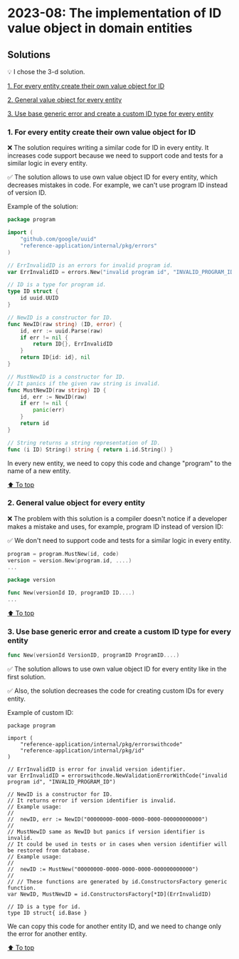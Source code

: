 # 2023-08: The implementation of ID value object in domain entities
## Solutions
💡 I chose the 3-d solution.

[1. For every entity create their own value object for ID](#1-for-every-entity-create-their-own-value-object-for-id)

[2. General value object for every entity](#2-general-value-object-for-every-entity)

[3. Use base generic error and create a custom ID type for every entity](#3-use-base-generic-error-and-create-a-custom-id-type-for-every-entity)

###  1. For every entity create their own value object for ID

❌ The solution requires writing a similar code for ID in every entity. It increases code support because we need to support code and tests for a similar logic in every entity.

✅ The solution allows to use own value object ID for every entity, which decreases mistakes in code. For example, we can't use program ID instead of version ID.

Example of the solution:
```go
package program

import (
	"github.com/google/uuid"
	"reference-application/internal/pkg/errors"
)

// ErrInvalidID is an errors for invalid program id.
var ErrInvalidID = errors.New("invalid program id", "INVALID_PROGRAM_ID")

// ID is a type for program id.
type ID struct {
	id uuid.UUID
}

// NewID is a constructor for ID.
func NewID(raw string) (ID, error) {
	id, err := uuid.Parse(raw)
	if err != nil {
		return ID{}, ErrInvalidID
	}
	return ID{id: id}, nil
}

// MustNewID is a constructor for ID.
// It panics if the given raw string is invalid.
func MustNewID(raw string) ID {
	id, err := NewID(raw)
	if err != nil {
		panic(err)
	}
	return id
}

// String returns a string representation of ID.
func (i ID) String() string { return i.id.String() }

```
In every new entity, we need to copy this code and change "program" to the name of a new entity.

[⬆ To top](#solutions)

###  2. General value object for every entity
❌ The problem with this solution is a compiler doesn't notice if a developer makes a mistake and uses, for example, program ID instead of version ID:

✅ We don't need to support code and tests for a similar logic in every entity.

```go
program = program.MustNew(id, code)
version = version.New(program.id, ....)
...

package version

func New(versionId ID, programID ID....)
...
```
[⬆ To top](#solutions)

### 3. Use base generic error and create a custom ID type for every entity
```go
func New(versionId VersionID, programID ProgramID....)
```
✅ The solution allows to use own value object ID for every entity like in the first solution. 

✅ Also, the solution decreases the code for creating custom IDs for every entity.

Example of custom ID:
```
package program

import (
	"reference-application/internal/pkg/errorswithcode"
	"reference-application/internal/pkg/id"
)

// ErrInvalidID is error for invalid version identifier.
var ErrInvalidID = errorswithcode.NewValidationErrorWithCode("invalid program id", "INVALID_PROGRAM_ID")

// NewID is a constructor for ID.
// It returns error if version identifier is invalid.
// Example usage:
//
//	newID, err := NewID("00000000-0000-0000-0000-000000000000")
//
// MustNewID same as NewID but panics if version identifier is invalid.
// It could be used in tests or in cases when version identifier will be restored from database.
// Example usage:
//
//	newID := MustNew("00000000-0000-0000-0000-000000000000")
//
// // These functions are generated by id.ConstructorsFactory generic function.
var NewID, MustNewID = id.ConstructorsFactory[*ID](ErrInvalidID)

// ID is a type for id.
type ID struct{ id.Base }
```
We can copy this code for another entity ID, and we need to change only the error for another entity.

[⬆ To top](#solutions)
